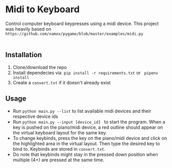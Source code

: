 <h1>Midi to Keyboard</h1>
Control computer keyboard keypresses using a midi device. This project was heavily based on <code>https://github.com/xamox/pygame/blob/master/examples/midi.py</code>
<br></br>
<h2>Installation</h2>
<ol>
<li>Clone/download the repo
<li>Install dependecies via<code> pip install -r requirements.txt</code> or <code> pipenv install</code>
<li>Create a <code>convert.txt</code> if it doesn't already exist
</ol>

<h2>Usage</h2>
<ul>
<li>Run <code>python main.py --list</code> to list available midi devices and their respective device ids
<li>Run <code>python main.py --input [device_id] </code> to start the program. When a key is pushed on the piano/midi device, a red outline should appear on the virtual keyboard layout for the same key.
<li>To change keybinds, press the key on the piano/midi device and click on the highlighted area in the virtual layout. Then type the desired key to bind to.
Keybinds are stored in <code>convert.txt</code>.
<li>Do note that keybinds might stay in the pressed down position when multiple (4+) are pressed at the same time.